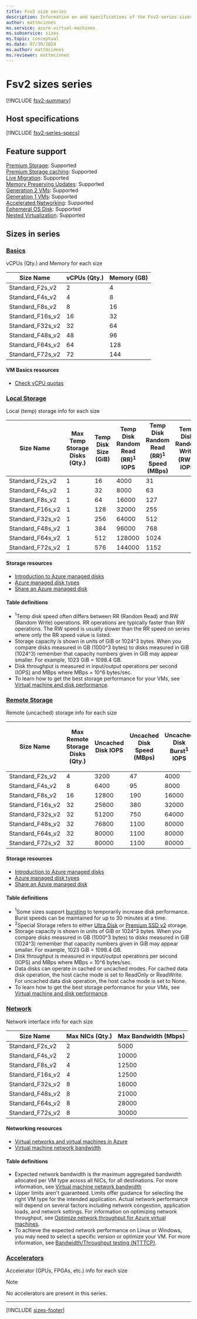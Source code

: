 ```yaml
---
title: Fsv2 size series
description: Information on and specifications of the Fsv2-series sizes
author: mattmcinnes
ms.service: azure-virtual-machines
ms.subservice: sizes
ms.topic: conceptual
ms.date: 07/30/2024
ms.author: mattmcinnes
ms.reviewer: mattmcinnes
---
```


# Fsv2 sizes series

[!INCLUDE [fsv2-summary](./includes/fsv2-series-summary.md)]

## Host specifications
[!INCLUDE [fsv2-series-specs](./includes/fsv2-series-specs.md)]

## Feature support
[Premium Storage](../../premium-storage-performance.md): Supported <br>[Premium Storage caching](../../premium-storage-performance.md): Supported <br>[Live Migration](../../maintenance-and-updates.md): Supported <br>[Memory Preserving Updates](../../maintenance-and-updates.md): Supported <br>[Generation 2 VMs](../../generation-2.md): Supported <br>[Generation 1 VMs](../../generation-2.md): Supported <br>[Accelerated Networking](../../../virtual-network/create-vm-accelerated-networking-cli.md): Supported <br>[Ephemeral OS Disk](../../ephemeral-os-disks.md): Supported <br>[Nested Virtualization](/virtualization/hyper-v-on-windows/user-guide/nested-virtualization): Supported <br>

## Sizes in series

### [Basics](#tab/sizebasic)

vCPUs (Qty.) and Memory for each size

| Size Name | vCPUs (Qty.) | Memory (GB) |
| --- | --- | --- |
| Standard_F2s_v2 | 2 | 4 |
| Standard_F4s_v2 | 4 | 8 |
| Standard_F8s_v2 | 8 | 16 |
| Standard_F16s_v2 | 16 | 32 |
| Standard_F32s_v2 | 32 | 64 |
| Standard_F48s_v2 | 48 | 96 |
| Standard_F64s_v2 | 64 | 128 |
| Standard_F72s_v2 | 72 | 144 |

#### VM Basics resources
- [Check vCPU quotas](../../../virtual-machines/quotas.md)

### [Local Storage](#tab/sizestoragelocal)

Local (temp) storage info for each size

| Size Name | Max Temp Storage Disks (Qty.) | Temp Disk Size (GiB) | Temp Disk Random Read (RR)<sup>1</sup> IOPS | Temp Disk Random Read (RR)<sup>1</sup> Speed (MBps) | Temp Disk Random Write (RW)<sup>1</sup> IOPS | Temp Disk Random Write (RW)<sup>1</sup> Speed (MBps) |
| --- | --- | --- | --- | --- | --- | --- |
| Standard_F2s_v2 | 1 | 16 | 4000 | 31 |  |  |
| Standard_F4s_v2 | 1 | 32 | 8000 | 63 |  |  |
| Standard_F8s_v2 | 1 | 64 | 16000 | 127 |  |  |
| Standard_F16s_v2 | 1 | 128 | 32000 | 255 |  |  |
| Standard_F32s_v2 | 1 | 256 | 64000 | 512 |  |  |
| Standard_F48s_v2 | 1 | 384 | 96000 | 768 |  |  |
| Standard_F64s_v2 | 1 | 512 | 128000 | 1024 |  |  |
| Standard_F72s_v2 | 1 | 576 | 144000 | 1152 |  |  |

#### Storage resources
- [Introduction to Azure managed disks](../../../virtual-machines/managed-disks-overview.md)
- [Azure managed disk types](../../../virtual-machines/disks-types.md)
- [Share an Azure managed disk](../../../virtual-machines/disks-shared.md)

#### Table definitions
- <sup>1</sup>Temp disk speed often differs between RR (Random Read) and RW (Random Write) operations. RR operations are typically faster than RW operations. The RW speed is usually slower than the RR speed on series where only the RR speed value is listed.
- Storage capacity is shown in units of GiB or 1024^3 bytes. When you compare disks measured in GB (1000^3 bytes) to disks measured in GiB (1024^3) remember that capacity numbers given in GiB may appear smaller. For example, 1023 GiB = 1098.4 GB.
- Disk throughput is measured in input/output operations per second (IOPS) and MBps where MBps = 10^6 bytes/sec.
- To learn how to get the best storage performance for your VMs, see [Virtual machine and disk performance](../../../virtual-machines/disks-performance.md).

### [Remote Storage](#tab/sizestorageremote)

Remote (uncached) storage info for each size

| Size Name | Max Remote Storage Disks (Qty.) | Uncached Disk IOPS | Uncached Disk Speed (MBps) | Uncached Disk Burst<sup>1</sup> IOPS | Uncached Disk Burst<sup>1</sup> Speed (MBps) | Uncached Special<sup>2</sup> Disk IOPS | Uncached Special<sup>2</sup> Disk Speed (MBps) | Uncached Burst<sup>1</sup> Special<sup>2</sup> Disk IOPS | Uncached Burst<sup>1</sup> Special<sup>2</sup> Disk Speed (MBps) |
| --- | --- | --- | --- | --- | --- | --- | --- | --- | --- |
| Standard_F2s_v2 | 4 | 3200 | 47 | 4000 | 200 |  |  |  |  |
| Standard_F4s_v2 | 8 | 6400 | 95 | 8000 | 200 |  |  |  |  |
| Standard_F8s_v2 | 16 | 12800 | 190 | 16000 | 400 |  |  |  |  |
| Standard_F16s_v2 | 32 | 25600 | 380 | 32000 | 800 |  |  |  |  |
| Standard_F32s_v2 | 32 | 51200 | 750 | 64000 | 1600 |  |  |  |  |
| Standard_F48s_v2 | 32 | 76800 | 1100 | 80000 | 2000 |  |  |  |  |
| Standard_F64s_v2 | 32 | 80000 | 1100 | 80000 | 2000 |  |  |  |  |
| Standard_F72s_v2 | 32 | 80000 | 1100 | 80000 | 2000 |  |  |  |  |

#### Storage resources
- [Introduction to Azure managed disks](../../../virtual-machines/managed-disks-overview.md)
- [Azure managed disk types](../../../virtual-machines/disks-types.md)
- [Share an Azure managed disk](../../../virtual-machines/disks-shared.md)

#### Table definitions
- <sup>1</sup>Some sizes support [bursting](../../disk-bursting.md) to temporarily increase disk performance. Burst speeds can be maintained for up to 30 minutes at a time.
- <sup>2</sup>Special Storage refers to either [Ultra Disk](../../../virtual-machines/disks-enable-ultra-ssd.md) or [Premium SSD v2](../../../virtual-machines/disks-deploy-premium-v2.md) storage.
- Storage capacity is shown in units of GiB or 1024^3 bytes. When you compare disks measured in GB (1000^3 bytes) to disks measured in GiB (1024^3) remember that capacity numbers given in GiB may appear smaller. For example, 1023 GiB = 1098.4 GB.
- Disk throughput is measured in input/output operations per second (IOPS) and MBps where MBps = 10^6 bytes/sec.
- Data disks can operate in cached or uncached modes. For cached data disk operation, the host cache mode is set to ReadOnly or ReadWrite. For uncached data disk operation, the host cache mode is set to None.
- To learn how to get the best storage performance for your VMs, see [Virtual machine and disk performance](../../../virtual-machines/disks-performance.md).


### [Network](#tab/sizenetwork)

Network interface info for each size

| Size Name | Max NICs (Qty.) | Max Bandwidth (Mbps) |
| --- | --- | --- |
| Standard_F2s_v2 | 2 | 5000 |
| Standard_F4s_v2 | 2 | 10000 |
| Standard_F8s_v2 | 4 | 12500 |
| Standard_F16s_v2 | 4 | 12500 |
| Standard_F32s_v2 | 8 | 16000 |
| Standard_F48s_v2 | 8 | 21000 |
| Standard_F64s_v2 | 8 | 28000 |
| Standard_F72s_v2 | 8 | 30000 |

#### Networking resources
- [Virtual networks and virtual machines in Azure](../../../virtual-network/network-overview.md)
- [Virtual machine network bandwidth](../../../virtual-network/virtual-machine-network-throughput.md)

#### Table definitions
- Expected network bandwidth is the maximum aggregated bandwidth allocated per VM type across all NICs, for all destinations. For more information, see [Virtual machine network bandwidth](../../../virtual-network/virtual-machine-network-throughput.md)
- Upper limits aren't guaranteed. Limits offer guidance for selecting the right VM type for the intended application. Actual network performance will depend on several factors including network congestion, application loads, and network settings. For information on optimizing network throughput, see [Optimize network throughput for Azure virtual machines](../../../virtual-network/virtual-network-optimize-network-bandwidth.md). 
-  To achieve the expected network performance on Linux or Windows, you may need to select a specific version or optimize your VM. For more information, see [Bandwidth/Throughput testing (NTTTCP)](../../../virtual-network/virtual-network-bandwidth-testing.md).

### [Accelerators](#tab/sizeaccelerators)

Accelerator (GPUs, FPGAs, etc.) info for each size

> [!NOTE]
> No accelerators are present in this series.

---

[!INCLUDE [sizes-footer](../includes/sizes-footer.md)]
